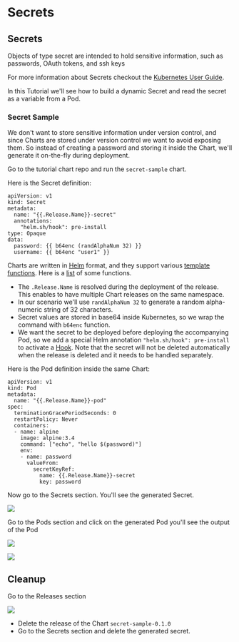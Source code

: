 # Secrets

## Secrets

Objects of type secret are intended to hold sensitive information, such as passwords, OAuth tokens, and ssh keys

For more information about Secrets checkout the [Kubernetes User Guide](http://kubernetes.io/docs/user-guide/secrets/).

In this Tutorial we'll see how to build a dynamic Secret and read the secret as a variable from a Pod.

### Secret Sample

We don't want to store sensitive information under version control, and since Charts are stored under version control we want to avoid exposing them. So instead of creating a password and storing it inside the Chart, we'll generate it on-the-fly during deployment.

Go to the tutorial chart repo and run the `secret-sample` chart.

Here is the Secret definition:

```text
apiVersion: v1
kind: Secret
metadata:
  name: "{{.Release.Name}}-secret"
  annotations:
    "helm.sh/hook": pre-install
type: Opaque
data:
  password: {{ b64enc (randAlphaNum 32) }}
  username: {{ b64enc "user1" }}
```

Charts are written in [Helm](https://github.com/kubernetes/helm/) format, and they support various [template functions](https://github.com/kubernetes/helm/blob/master/docs/charts.md#templates-and-values). Here is a [list](https://github.com/Masterminds/sprig) of some functions.

* The `.Release.Name` is resolved during the deployment of the release. This enables to have multiple Chart releases on the same namespace.
* In our scenario we'll use `randAlphaNum 32` to generate a random alpha-numeric string of 32 characters.
* Secret values are stored in base64 inside Kubernetes, so we wrap the command with `b64enc` function.
* We want the secret to be deployed before deploying the accompanying Pod, so we add a special Helm annotation `"helm.sh/hook": pre-install` to activate a [Hook](https://github.com/kubernetes/helm/blob/master/docs/charts.md#hooks). Note that the secret will not be deleted automatically when the release is deleted and it needs to be handled separately.

Here is the Pod definition inside the same Chart:

```text
apiVersion: v1
kind: Pod
metadata:
  name: "{{.Release.Name}}-pod"
spec:
  terminationGracePeriodSeconds: 0
  restartPolicy: Never
  containers:
  - name: alpine
    image: alpine:3.4
    command: ["echo", "hello $(password)"]
    env:
    - name: password
      valueFrom:
        secretKeyRef:
          name: {{.Release.Name}}-secret
          key: password
```

Now go to the Secrets section. You'll see the generated Secret.

![](https://github.com/harbur/kubernetic/tree/f5b45f12ac821d41c1888e4c922f0fe1516e0ca5/assets/secret.png)

Go to the Pods section and click on the generated Pod you'll see the output of the Pod

![](https://github.com/harbur/kubernetic/tree/f5b45f12ac821d41c1888e4c922f0fe1516e0ca5/assets/secret-pod.png)

![](https://github.com/harbur/kubernetic/tree/f5b45f12ac821d41c1888e4c922f0fe1516e0ca5/assets/secret-pod-output.png)

## Cleanup

Go to the Releases section

![](https://github.com/harbur/kubernetic/tree/f5b45f12ac821d41c1888e4c922f0fe1516e0ca5/assets/cleanup-secret.png)

* Delete the release of the Chart `secret-sample-0.1.0`
* Go to the Secrets section and delete the generated secret.

